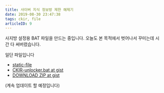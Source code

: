 ```yaml
---
title: 사이버 지식 정보방 제한 해제기
date: 2019-08-30 23:47:38
tags: ckir, file
articleID: 9
---
```


사지방 설정용 BAT 파일을 만드는 중입니다.
오늘도 본 목적에서 벗어나서 꾸미는데 시간 다 써버렸습니다.

일단 파일입니다
- [static-file](./CKIR-unlocker.bat)
- [CKIR-unlocker.bat at gist](https://gist.github.com/PresentKim/e36a2826f98468803c2a07280800552b)  
- [DOWNLOAD ZIP at gist](https://gist.github.com/PresentKim/e36a2826f98468803c2a07280800552b/archive/6eac89f29bc2bb0b29288c149dd8c355a71e746e.zip)

(계속 업데이트 할 예정입니다)
